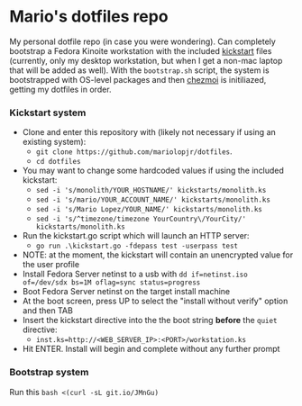 # Mario's dotfiles repo
My personal dotfile repo (in case you were wondering). Can completely bootstrap a Fedora Kinoite workstation with the included [kickstart](https://docs.fedoraproject.org/en-US/fedora/latest/install-guide/appendixes/Kickstart_Syntax_Reference/) files (currently, only my desktop workstation, but when I get a non-mac laptop that will be added as well). With the `bootstrap.sh` script, the system is bootstrapped with OS-level packages and then [chezmoi](https://www.chezmoi.io/) is initiliazed, getting my dotfiles in order.

### Kickstart system
* Clone and enter this repository with (likely not necessary if using an existing system):
  * `git clone https://github.com/mariolopjr/dotfiles`.
  * `cd dotfiles`
* You may want to change some hardcoded values if using the included kickstart:
  * `sed -i 's/monolith/YOUR_HOSTNAME/' kickstarts/monolith.ks`
  * `sed -i 's/mario/YOUR_ACCOUNT_NAME/' kickstarts/monolith.ks`
  * `sed -i 's/Mario Lopez/YOUR_NAME/' kickstarts/monolith.ks`
  * `sed -i 's/^timezone/timezone YourCountry\/YourCity/' kickstarts/monolith.ks`
* Run the kickstart.go script which will launch an HTTP server:
  * `go run .\kickstart.go -fdepass test -userpass test`
* NOTE: at the moment, the kickstart will contain an unencrypted value for the user profile
* Install Fedora Server netinst to a usb with `dd if=netinst.iso of=/dev/sdx bs=1M oflag=sync status=progress`
* Boot Fedora Server netinst on the target install machine
* At the boot screen, press UP to select the "install without verify" option and then TAB
* Insert the kickstart directive into the the boot string **before** the `quiet` directive:
  * `inst.ks=http://<WEB_SERVER_IP>:<PORT>/workstation.ks`
* Hit ENTER. Install will begin and complete without any further prompt

### Bootstrap system
Run this `bash <(curl -sL git.io/JMnGu)`
